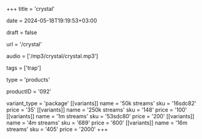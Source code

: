 +++
title = 'crystal'

date = 2024-05-18T19:19:53+03:00

draft = false

url = '/crystal'

audio = ['/mp3/crystal/crystal.mp3']

tags = ['trap']

type = 'products'

productID = '092'

variant_type = 'package'
[[variants]]
name = '50k streams'
sku = '16sdc82'
price = '35'
[[variants]]
name = '250k streams'
sku = '148'
price = '100'
[[variants]]
name = '1m streams'
sku = '53sdc80'
price = '200'
[[variants]]
name = '4m streams'
sku = '689'
price = '600'
[[variants]]
name = '16m streams'
sku = '405'
price = '2000'
+++
